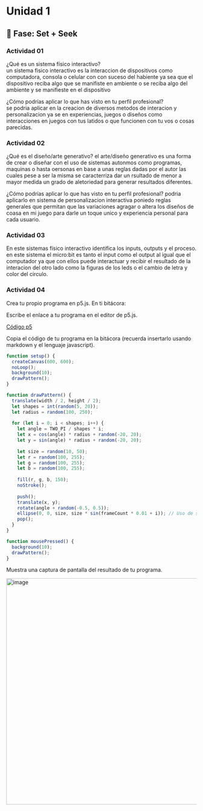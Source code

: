 # Unidad 1

## 🔎 Fase: Set + Seek

### Actividad 01

¿Qué es un sistema físico interactivo?  
un sistema fisico interactivo es la interaccion de dispositivos como computadora, consola o celular con con suceso del habiente ya sea que el dispositivo reciba algo que se manifiste en ambiente o se reciba algo del ambiente y se manifieste en el dispositivo

¿Cómo podrías aplicar lo que has visto en tu perfil profesional?  
se podria aplicar en la creacion de diversos metodos de interacion y personalizacion ya se en experiencias, juegos o diseños como interacciones en juegos con tus latidos  o que funcionen con tu vos o cosas parecidas.

### Actividad 02

¿Qué es el diseño/arte generativo?
el arte/diseño generativo es una forma de crear o diseñar con el uso de sistemas autonmos como programas, maquinas o hasta oersonas en base a unas reglas dadas por el autor las cuales pese a ser la misma se caracterriza dar un rsultado de menor a mayor medida un grado de aletoriedad para generar resultados diferentes.

¿Cómo podrías aplicar lo que has visto en tu perfil profesional?
podria aplicarlo en sistema de personalizacion interactiva poniedo reglas generales que permitan que las variaciones agragar o altera los diseños de coasa en mi juego para darle un toque unico y experiencia personal para cada usuario.

### Actividad 03

En este sistemas físico interactivo identifica los inputs, outputs y el proceso.
en este sistema el micro:bit es tanto el input como el output al igual que el computador ya que con ellos puede interactuar y recibir el resultado de la interacion del otro lado como la figuras de los leds o el cambio de letra y color del circulo.

### Actividad 04

Crea tu propio programa en p5.js. En ti bitácora:

Escribe el enlace a tu programa en el editor de p5.js.

[Código p5](https://editor.p5js.org/felipemv20318/sketches/324PswCKd)

Copia el código de tu programa en la bitácora (recuerda insertarlo usando markdown y el lenguaje javascript).

``` js
function setup() {
  createCanvas(600, 600);
  noLoop(); 
  background(10);
  drawPattern();
}

function drawPattern() {
  translate(width / 2, height / 2);
  let shapes = int(random(5, 20)); 
  let radius = random(100, 250); 
  
  for (let i = 0; i < shapes; i++) {
    let angle = TWO_PI / shapes * i;
    let x = cos(angle) * radius + random(-20, 20);
    let y = sin(angle) * radius + random(-20, 20);
    
    let size = random(10, 50);
    let r = random(100, 255);
    let g = random(100, 255);
    let b = random(100, 255);
    
    fill(r, g, b, 150);
    noStroke();
    
    push();
    translate(x, y);
    rotate(angle + random(-0.5, 0.5));
    ellipse(0, 0, size, size * sin(frameCount * 0.01 + i)); // Uso de sin()
    pop();
  }
}

function mousePressed() {
  background(10);
  drawPattern(); 
}
```

Muestra una captura de pantalla del resultado de tu programa.

<img width="595" height="597" alt="image" src="https://github.com/user-attachments/assets/14581b17-a64f-4446-a303-e3e2c97d4db8" />

